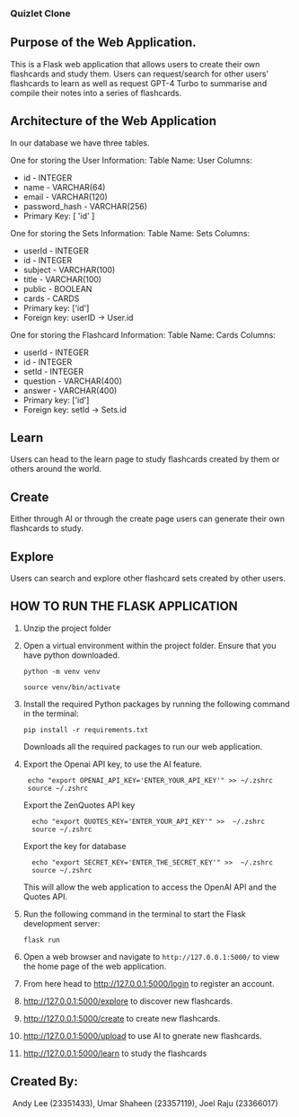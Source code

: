### Quizlet Clone

## Purpose of the Web Application.
This is a Flask web application that allows users to create their own flashcards and study them.
Users can request/search for other users' flashcards to learn as well as request GPT-4 Turbo to summarise and compile their notes into a series of flashcards.

## Architecture of the Web Application

In our database we have three tables.

One for storing the User Information: 
Table Name: User 
Columns:  
- id - INTEGER  
- name - VARCHAR(64)
- email - VARCHAR(120)  
- password_hash - VARCHAR(256)  
- Primary Key: [ 'id' ]

One for storing the Sets Information: 
Table Name: Sets
Columns:
- userId - INTEGER
- id - INTEGER
- subject - VARCHAR(100)
- title - VARCHAR(100)
- public - BOOLEAN
- cards - CARDS
- Primary key: ['id']
- Foreign key: userID -> User.id

One for storing the Flashcard Information: 
Table Name: Cards
Columns:
- userId - INTEGER
- id - INTEGER
- setId - INTEGER
- question - VARCHAR(400)
- answer - VARCHAR(400)
- Primary key: ['id']
- Foreign key: setId -> Sets.id

## Learn
Users can head to the learn page to study flashcards created by them or others around the world.

## Create
Either through AI or through the create page users can generate their own flashcards to study.

## Explore
Users can search and explore other flashcard sets created by other users.
        

## HOW TO  RUN THE FLASK APPLICATION        

1. Unzip the project folder

2. Open a virtual environment within the project folder. Ensure that you have python downloaded.

   ```
   python -m venv venv
   ```

   ```
   source venv/bin/activate
   ```

3. Install the required Python packages by running the following command in the terminal:
   ```
   pip install -r requirements.txt
   ```

   Downloads all the required packages to run our web application.

4. Export the Openai API key, to use the AI feature.
   ```
    echo "export OPENAI_API_KEY='ENTER_YOUR_API_KEY'" >> ~/.zshrc
    source ~/.zshrc
   ```
   Export the ZenQuotes API key
    ```
      echo "export QUOTES_KEY='ENTER_YOUR_API_KEY'" >>  ~/.zshrc
      source ~/.zshrc
    ```
   Export the key for database
    ```
      echo "export SECRET_KEY='ENTER_THE_SECRET_KEY'" >>  ~/.zshrc
      source ~/.zshrc
    ```
   This will allow the web application to access the OpenAI API and the Quotes API.

5. Run the following command in the terminal to start the Flask development server:

   ```
   flask run
   ```

6. Open a web browser and navigate to `http://127.0.0.1:5000/` to view the home page of the web application.      

7. From here head to http://127.0.0.1:5000/login to register an account.
8. http://127.0.0.1:5000/explore to discover new flashcards.
9. http://127.0.0.1:5000/create to create new flashcards.
10. http://127.0.0.1:5000/upload to use AI to gnerate new flashcards.
11. http://127.0.0.1:5000/learn to study the flashcards


## Created By:
⁠
Andy Lee (23351433), Umar Shaheen (23357119), Joel Raju (23366017)
